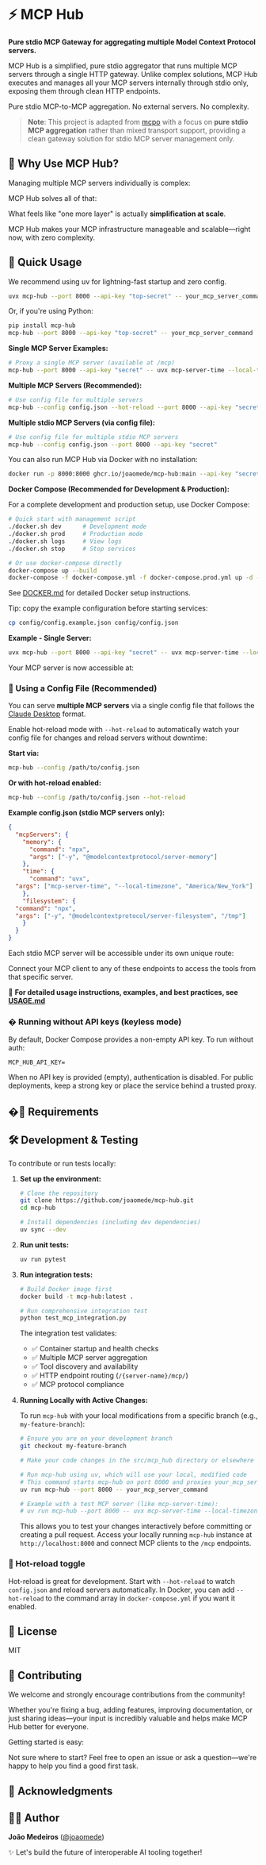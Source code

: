 # ⚡️ MCP Hub

**Pure stdio MCP Gateway for aggregating multiple Model Context Protocol servers.**

MCP Hub is a simplified, pure stdio aggregator that runs multiple MCP servers through a single HTTP gateway. Unlike complex solutions, MCP Hub executes and manages all your MCP servers internally through stdio only, exposing them through clean HTTP endpoints.

Pure stdio MCP-to-MCP aggregation. No external servers. No complexity.

> **Note**: This project is adapted from [mcpo](https://github.com/open-webui/mcpo) with a focus on **pure stdio MCP aggregation** rather than mixed transport support, providing a clean gateway solution for stdio MCP server management only.

## 🤔 Why Use MCP Hub?

Managing multiple MCP servers individually is complex:


MCP Hub solves all of that:


What feels like "one more layer" is actually **simplification at scale**.

MCP Hub makes your MCP infrastructure manageable and scalable—right now, with zero complexity.

## 🚀 Quick Usage

We recommend using uv for lightning-fast startup and zero config.

```bash
uvx mcp-hub --port 8000 --api-key "top-secret" -- your_mcp_server_command
```

Or, if you're using Python:

```bash
pip install mcp-hub
mcp-hub --port 8000 --api-key "top-secret" -- your_mcp_server_command
```

**Single MCP Server Examples:**

```bash
# Proxy a single MCP server (available at /mcp)
mcp-hub --port 8000 --api-key "secret" -- uvx mcp-server-time --local-timezone=America/New_York
```

**Multiple MCP Servers (Recommended):**

```bash
# Use config file for multiple servers
mcp-hub --config config.json --hot-reload --port 8000 --api-key "secret"
```

**Multiple stdio MCP Servers (via config file):**

```bash
# Use config file for multiple stdio MCP servers
mcp-hub --config config.json --port 8000 --api-key "secret"
```

You can also run MCP Hub via Docker with no installation:

```bash
docker run -p 8000:8000 ghcr.io/joaomede/mcp-hub:main --api-key "secret" -- your_mcp_server_command
```

**Docker Compose (Recommended for Development & Production):**

For a complete development and production setup, use Docker Compose:

```bash
# Quick start with management script
./docker.sh dev      # Development mode
./docker.sh prod     # Production mode
./docker.sh logs     # View logs
./docker.sh stop     # Stop services

# Or use docker-compose directly
docker-compose up --build                                                    # Development
docker-compose -f docker-compose.yml -f docker-compose.prod.yml up -d --build # Production
```

See [DOCKER.md](DOCKER.md) for detailed Docker setup instructions.

Tip: copy the example configuration before starting services:

```bash
cp config/config.example.json config/config.json
```

**Example - Single Server:**

```bash
uvx mcp-hub --port 8000 --api-key "secret" -- uvx mcp-server-time --local-timezone=America/New_York
```

Your MCP server is now accessible at:

### 🔄 Using a Config File (Recommended)

You can serve **multiple MCP servers** via a single config file that follows the [Claude Desktop](https://modelcontextprotocol.io/quickstart/user) format.

Enable hot-reload mode with `--hot-reload` to automatically watch your config file for changes and reload servers without downtime:

**Start via:**

```bash
mcp-hub --config /path/to/config.json
```

**Or with hot-reload enabled:**

```bash
mcp-hub --config /path/to/config.json --hot-reload
```

**Example config.json (stdio MCP servers only):**

```json
{
  "mcpServers": {
    "memory": {
      "command": "npx",
      "args": ["-y", "@modelcontextprotocol/server-memory"]
    },
    "time": {
      "command": "uvx",
  "args": ["mcp-server-time", "--local-timezone", "America/New_York"]
    },
    "filesystem": {
  "command": "npx",
  "args": ["-y", "@modelcontextprotocol/server-filesystem", "/tmp"]
    }
  }
}
```

Each stdio MCP server will be accessible under its own unique route:

Connect your MCP client to any of these endpoints to access the tools from that specific server.

📖 **For detailed usage instructions, examples, and best practices, see [USAGE.md](USAGE.md)**

### � Running without API keys (keyless mode)

By default, Docker Compose provides a non-empty API key. To run without auth:


```
MCP_HUB_API_KEY=
```

When no API key is provided (empty), authentication is disabled. For public deployments, keep a strong key or place the service behind a trusted proxy.

## �🔧 Requirements


## 🛠️ Development & Testing

To contribute or run tests locally:

1.  **Set up the environment:**
    ```bash
    # Clone the repository
    git clone https://github.com/joaomede/mcp-hub.git
    cd mcp-hub

    # Install dependencies (including dev dependencies)
    uv sync --dev
    ```

2.  **Run unit tests:**
    ```bash
    uv run pytest
    ```

3.  **Run integration tests:**
    ```bash
    # Build Docker image first
    docker build -t mcp-hub:latest .
    
    # Run comprehensive integration test
    python test_mcp_integration.py
    ```
    
    The integration test validates:
    - ✅ Container startup and health checks
    - ✅ Multiple MCP server aggregation
    - ✅ Tool discovery and availability
    - ✅ HTTP endpoint routing (`/{server-name}/mcp/`)
    - ✅ MCP protocol compliance

4.  **Running Locally with Active Changes:**

    To run `mcp-hub` with your local modifications from a specific branch (e.g., `my-feature-branch`):

    ```bash
    # Ensure you are on your development branch
    git checkout my-feature-branch

    # Make your code changes in the src/mcp_hub directory or elsewhere

    # Run mcp-hub using uv, which will use your local, modified code
    # This command starts mcp-hub on port 8000 and proxies your_mcp_server_command
    uv run mcp-hub --port 8000 -- your_mcp_server_command

    # Example with a test MCP server (like mcp-server-time):
    # uv run mcp-hub --port 8000 -- uvx mcp-server-time --local-timezone=America/New_York
    ```
    This allows you to test your changes interactively before committing or creating a pull request. Access your locally running `mcp-hub` instance at `http://localhost:8000` and connect MCP clients to the `/mcp` endpoints.

### 🔄 Hot-reload toggle

Hot-reload is great for development. Start with `--hot-reload` to watch `config.json` and reload servers automatically. In Docker, you can add `--hot-reload` to the command array in `docker-compose.yml` if you want it enabled.

## 🪪 License

MIT

## 🤝 Contributing

We welcome and strongly encourage contributions from the community!

Whether you're fixing a bug, adding features, improving documentation, or just sharing ideas—your input is incredibly valuable and helps make MCP Hub better for everyone.

Getting started is easy:


Not sure where to start? Feel free to open an issue or ask a question—we're happy to help you find a good first task.

## 🙏 Acknowledgments


## 👨‍💻 Author

**João Medeiros** ([@joaomede](https://github.com/joaomede))


✨ Let's build the future of interoperable AI tooling together!
